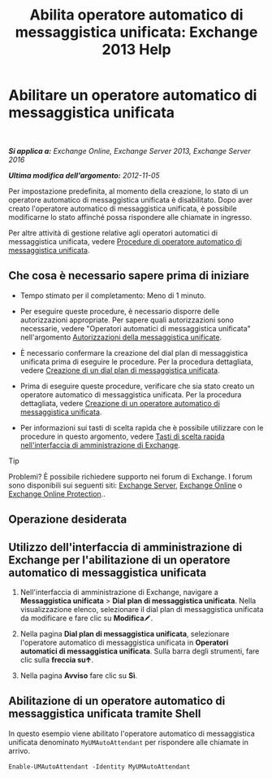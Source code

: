 ﻿---
title: 'Abilita operatore automatico di messaggistica unificata: Exchange 2013 Help'
TOCTitle: Abilitare un operatore automatico di messaggistica unificata
ms:assetid: 16667a8f-50ab-4bb8-9a05-0389511974b1
ms:mtpsurl: https://technet.microsoft.com/it-it/library/Aa996379(v=EXCHG.150)
ms:contentKeyID: 50480107
ms.date: 05/22/2018
mtps_version: v=EXCHG.150
ms.translationtype: MT
---

# Abilitare un operatore automatico di messaggistica unificata

 

_**Si applica a:** Exchange Online, Exchange Server 2013, Exchange Server 2016_

_**Ultima modifica dell'argomento:** 2012-11-05_

Per impostazione predefinita, al momento della creazione, lo stato di un operatore automatico di messaggistica unificata è disabilitato. Dopo aver creato l'operatore automatico di messaggistica unificata, è possibile modificarne lo stato affinché possa rispondere alle chiamate in ingresso.

Per altre attività di gestione relative agli operatori automatici di messaggistica unificata, vedere [Procedure di operatore automatico di messaggistica unificata](um-auto-attendant-procedures-exchange-2013-help.md).

## Che cosa è necessario sapere prima di iniziare

  - Tempo stimato per il completamento: Meno di 1 minuto.

  - Per eseguire queste procedure, è necessario disporre delle autorizzazioni appropriate. Per sapere quali autorizzazioni sono necessarie, vedere "Operatori automatici di messaggistica unificata" nell'argomento [Autorizzazioni della messaggistica unificate](unified-messaging-permissions-exchange-2013-help.md).

  - È necessario confermare la creazione del dial plan di messaggistica unificata prima di eseguire le procedure. Per la procedura dettagliata, vedere [Creazione di un dial plan di messaggistica unificata](https://docs.microsoft.com/it-it/exchange/voice-mail-unified-messaging/connect-voice-mail-system/create-um-dial-plan).

  - Prima di eseguire queste procedure, verificare che sia stato creato un operatore automatico di messaggistica unificata. Per la procedura dettagliata, vedere [Creazione di un operatore automatico di messaggistica unificata](https://docs.microsoft.com/it-it/exchange/voice-mail-unified-messaging/automatically-answer-and-route-calls/create-a-um-auto-attendant).

  - Per informazioni sui tasti di scelta rapida che è possibile utilizzare con le procedure in questo argomento, vedere [Tasti di scelta rapida nell'interfaccia di amministrazione di Exchange](keyboard-shortcuts-in-the-exchange-admin-center-exchange-online-protection-help.md).


> [!TIP]
> Problemi? È possibile richiedere supporto nei forum di Exchange. I forum sono disponibili sui seguenti siti: <A href="https://go.microsoft.com/fwlink/p/?linkid=60612">Exchange Server</A>, <A href="https://go.microsoft.com/fwlink/p/?linkid=267542">Exchange Online</A> o <A href="https://go.microsoft.com/fwlink/p/?linkid=285351">Exchange Online Protection</A>..



## Operazione desiderata

## Utilizzo dell'interfaccia di amministrazione di Exchange per l'abilitazione di un operatore automatico di messaggistica unificata

1.  Nell'interfaccia di amministrazione di Exchange, navigare a **Messaggistica unificata** \> **Dial plan di messaggistica unificata**. Nella visualizzazione elenco, selezionare il dial plan di messaggistica unificata da modificare e fare clic su **Modifica**![Icona Modifica](images/JJ218640.6f53ccb2-1f13-4c02-bea0-30690e6ea71d(EXCHG.150).gif "Icona Modifica").

2.  Nella pagina **Dial plan di messaggistica unificata**, selezionare l'operatore automatico di messaggistica unificata in **Operatori automatici di messaggistica unificata**. Sulla barra degli strumenti, fare clic sulla **freccia su**![Icona Freccia in su](images/JJ150576.1732c727-328b-4a1a-b84d-6d7252c7dcab(EXCHG.150).gif "Icona Freccia in su").

3.  Nella pagina **Avviso** fare clic su **Sì**.

## Abilitazione di un operatore automatico di messaggistica unificata tramite Shell

In questo esempio viene abilitato l'operatore automatico di messaggistica unificata denominato `MyUMAutoAttendant` per rispondere alle chiamate in arrivo.

    Enable-UMAutoAttendant -Identity MyUMAutoAttendant

